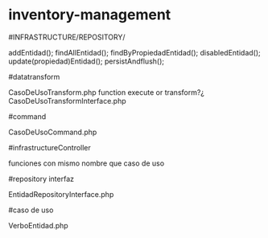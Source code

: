 # inventory-management

#INFRASTRUCTURE/REPOSITORY/

addEntidad();
findAllEntidad();
findByPropiedadEntidad();
disabledEntidad();
update(propiedad)Entidad();
persistAndflush();

#datatransform

CasoDeUsoTransform.php function execute or transform?¿
CasoDeUsoTransformInterface.php

#command

CasoDeUsoCommand.php

#infrastructureController

funciones con mismo nombre que caso de uso

#repository interfaz

EntidadRepositoryInterface.php

#caso de uso

VerboEntidad.php
